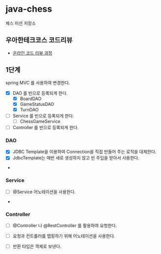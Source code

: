 # java-chess

체스 미션 저장소

## 우아한테크코스 코드리뷰

- [온라인 코드 리뷰 과정](https://github.com/woowacourse/woowacourse-docs/blob/master/maincourse/README.md)

## 1단계

spring MVC 를 사용하여 변경한다.

- [x] DAO 를 빈으로 등록되게 한다.
  - [x] BoardDAO
  - [x] GameStatusDAO
  - [x] TurnDAO
- [ ] Service 를 빈으로 등록되게 한다.
  - [ ] ChessGameService
- [ ] Controller 를 빈으로 등록되게 한다.

### DAO
- [x] JDBC Template을 이용하여 Connection을 직접 만들어 주는 로직을 대체한다.
- [x] JdbcTemplate는 매번 새로 생성하지 않고 빈 주입을 받아서 사용한다.
- 
### Service
- [ ] @Service 어노테이션을 사용한다.
- 
### Controller
- [ ] @Controller 나 @RestController 를 활용하여 요청한다.
- [ ] 요청과 컨트롤러를 맵핑하기 위해 어노테이션을 사용한다. 
- [ ] 반환 타입은 객체로 보낸다. 




